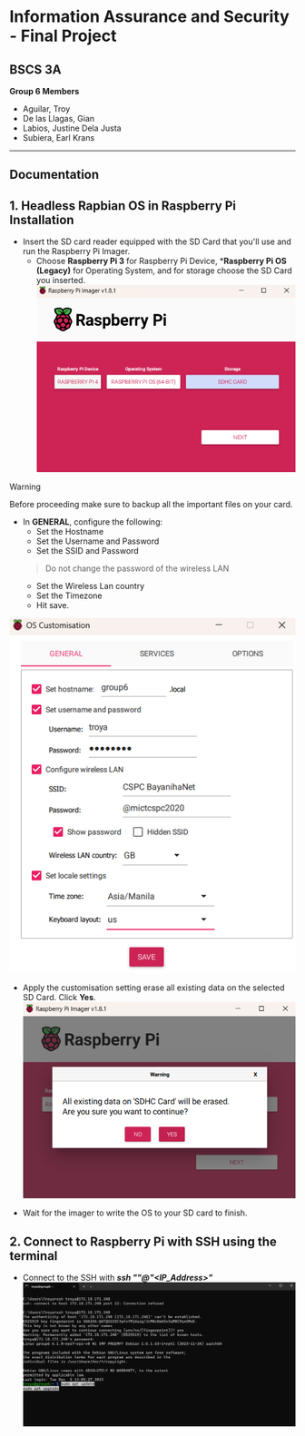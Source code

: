 # Information Assurance and Security - Final Project

## BSCS 3A

**Group 6 Members**
* Aguilar, Troy
* De las Llagas, Gian
* Labios, Justine Dela Justa
* Subiera, Earl Krans
---
## Documentation

## 1. Headless Rapbian OS in Raspberry Pi Installation

* Insert the SD card reader equipped with the SD Card that you'll use and run the Raspberry Pi Imager.
    - Choose **Raspberry Pi 3** for Raspberry Pi Device, ***Raspberry Pi OS (Legacy)** for Operating System, and for storage choose the SD Card you inserted.
![1 1](<assets/images/Screenshot 2023-12-14 135727.png>)

> [!WARNING]
> Before proceeding make sure to backup all the important files on your card.

* In **GENERAL**, configure the following:
    - Set the Hostname
    - Set the Username and Password
    - Set the SSID and Password
    > Do not change the password of the wireless LAN
    - Set the Wireless Lan country
    - Set the Timezone
    - Hit save.
    
![1 2](<assets/images/Screenshot 2023-12-14 135839.png>)

* Apply the customisation setting erase all existing data on the selected SD Card. Click **Yes**.
![1 3](<assets/images/Screenshot 2023-12-14 135916.png>)

* Wait for the imager to write the OS to your SD card to finish.

## 2. Connect to Raspberry Pi with SSH using the terminal

* Connect to the SSH with ***ssh "<hostname>"@"<IP_Address>"***
![1 4](<assets/images/Screenshot 2023-12-14 144010.png>)